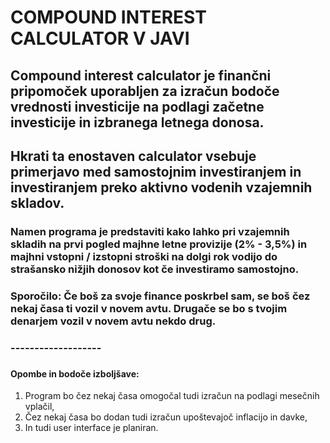 # COMPOUND INTEREST CALCULATOR V JAVI

## Compound interest calculator je finančni pripomoček uporabljen za izračun bodoče vrednosti investicije na podlagi začetne investicije in izbranega letnega donosa. 
## Hkrati ta enostaven calculator vsebuje primerjavo med samostojnim investiranjem in investiranjem preko aktivno vodenih vzajemnih skladov.


### 



### Namen programa je predstaviti kako lahko pri vzajemnih skladih na prvi pogled majhne letne provizije (2% - 3,5%) in majhni vstopni / izstopni stroški na dolgi rok vodijo do strašansko nižjih donosov kot če investiramo samostojno.

### Sporočilo: Če boš za svoje finance poskrbel sam, se boš čez nekaj časa ti vozil v novem avtu. Drugače se bo s tvojim denarjem vozil v novem avtu nekdo drug.

### 

### -------------------

### 

#### Opombe in bodoče izboljšave: 
1. Program bo čez nekaj časa omogočal tudi izračun na podlagi mesečnih vplačil,
2. Čez nekaj časa bo dodan tudi izračun upoštevajoč inflacijo in davke,
3. In tudi user interface je planiran. 

